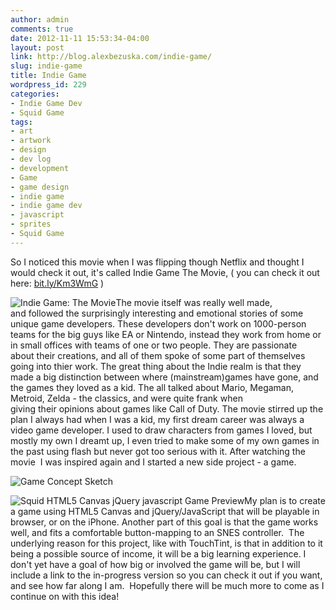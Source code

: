 ```yaml
---
author: admin
comments: true
date: 2012-11-11 15:53:34-04:00
layout: post
link: http://blog.alexbezuska.com/indie-game/
slug: indie-game
title: Indie Game
wordpress_id: 229
categories:
- Indie Game Dev
- Squid Game
tags:
- art
- artwork
- design
- dev log
- development
- Game
- game design
- indie game
- indie game dev
- javascript
- sprites
- Squid Game
---
```


So I noticed this movie when I was flipping though Netflix and thought I would check it out, it's called Indie Game The Movie, ( you can check it out here: [bit.ly/Km3WmG](http://bit.ly/Km3WmG) )

![Indie Game: The Movie](/images/2012/11/indiegamethemovie_titlescreen_byindiegamethemovie.jpg)The movie itself was really well made, and followed the surprisingly interesting and emotional stories of some unique game developers. These developers don't work on 1000-person teams for the big guys like EA or Nintendo, instead they work from home or in small offices with teams of one or two people. They are passionate about their creations, and all of them spoke of some part of themselves going into thier work. The great thing about the Indie realm is that they made a big distinction between where (mainstream)games have gone, and the games they loved as a kid. The all talked about Mario, Megaman, Metroid, Zelda - the classics, and were quite frank when giving their opinions about games like Call of Duty. The movie stirred up the plan I always had when I was a kid, my first dream career was always a video game developer. I used to draw characters from games I loved, but mostly my own I dreamt up, I even tried to make some of my own games in the past using flash but never got too serious with it. After watching the movie  I was inspired again and I started a new side project - a game.

![Game Concept Sketch](/images/2012/11/game-sketches.jpg)

![Squid  HTML5 Canvas jQuery javascript Game Preview](/images/2012/11/squid-preview.png)My plan is to create a game using HTML5 Canvas and jQuery/JavaScript that will be playable in browser, or on the iPhone. Another part of this goal is that the game works well, and fits a comfortable button-mapping to an SNES controller.  The underlying reason for this project, like with TouchTint, is that in addition to it being a possible source of income, it will be a big learning experience. I don't yet have a goal of how big or involved the game will be, but I will include a link to the in-progress version so you can check it out if you want, and see how far along I am.  Hopefully there will be much more to come as I continue on with this idea!
